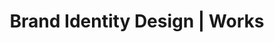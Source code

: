 ---
short_name: brand-identity
name: Brand Identity
title: Brand Identity Design | Works
description: Our approach is to establish your brands' identity that your customers can relate to. Click to see our brand identity works!
---